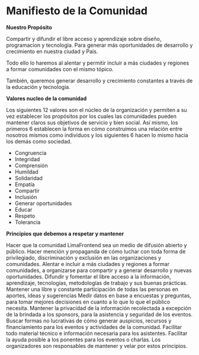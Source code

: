 # Manifiesto de la Comunidad

**Nuestro Propósito**

Compartir y difundir el libre acceso y aprendizaje sobre diseño, programacion y tecnologia. Para generar más oportunidades de desarrollo y crecimiento en nuestra ciudad y País. 

Todo ello lo haremos al alentar y permitir incluir a más ciudades y regiones a formar comunidades con el mismo tópico.

También, queremos generar desarrollo y crecimiento constantes a través de la educación y tecnología.

**Valores nucleo de la comunidad**

Los siguientes 12 valores son el núcleo de la organización y permiten a su vez establecer los propósitos por los cuales las comunidades pueden mantener claros sus objetivos de servicio y bien social. Así mismo, los primeros 6 establecen la forma en cómo construimos una relación entre nosotros mismos como individuos y los siguientes 6 hacen lo mismo hacia los demás como sociedad.

- Congruencia
- Integridad
- Comprensión
- Humildad
- Solidaridad
- Empatía
- Compartir 
- Inclusión
- Generar oportunidades
- Educar 
- Respeto
- Tolerancia

**Principios que debemos a respetar y mantener**

Hacer que la comunidad LimaFrontend sea un medio de difusión abierto y público.
Hacer mención y propaganda de cómo luchar con toda forma de privilegiado, discriminación y exclusión en las organizaciones y comunidades.
Alentar e incluir a más ciudades y regiones a formar comunidades, a organizarse para compartir y a generar desarrollo y nuevas oportunidades.
Difundir y fomentar el libre acceso a la información, aprendizaje, tecnologías, metodologías de trabajo y sus buenas prácticas.
Mantener una libre y constante participación de todas las personas en aportes, ideas y sugerencias
Medir datos en base a encuestas y preguntas, para tomar mejores decisiones en cuanto a lo que lo que el público necesita.
Mantener la privacidad de la información recolectada a excepción de la brindada a los sponsors, para la asistencia y seguridad de los eventos.
Buscar formas no lucrativas de cómo generar auspicios, recursos y financiamiento para los eventos y actividades de la comunidad.
Facilitar todo material técnico e información necesaria para los asistentes.
Facilitar la ayuda posible a los ponentes para los eventos o charlas.
Los organizadores son responsables de mantener y velar por estos principios.


